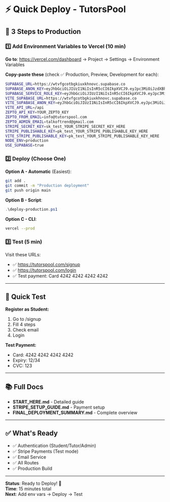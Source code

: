 # ⚡ Quick Deploy - TutorsPool

## 🎯 3 Steps to Production

### 1️⃣ Add Environment Variables to Vercel (10 min)

**Go to**: https://vercel.com/dashboard → Project → Settings → Environment Variables

**Copy-paste these** (check ✅ Production, Preview, Development for each):

```bash
SUPABASE_URL=https://wtvfgcotbgkiuxkhnovc.supabase.co
SUPABASE_ANON_KEY=eyJhbGciOiJIUzI1NiIsInR5cCI6IkpXVCJ9.eyJpc3MiOiJzdXBhYmFzZSIsInJlZiI6Ind0dmZnY290YmdraXV4a2hub3ZjIiwicm9sZSI6ImFub24iLCJpYXQiOjE3NTc2ODEwMzksImV4cCI6MjA3MzI1NzAzOX0.cHU6ftP0TWNnvyMQTtC_YWOsUm5dvqUIqQwdQ965FNY
SUPABASE_SERVICE_ROLE_KEY=eyJhbGciOiJIUzI1NiIsInR5cCI6IkpXVCJ9.eyJpc3MiOiJzdXBhYmFzZSIsInJlZiI6Ind0dmZnY290YmdraXV4a2hub3ZjIiwicm9sZSI6InNlcnZpY2Vfcm9sZSIsImlhdCI6MTc1NzY4MTAzOSwiZXhwIjoyMDczMjU3MDM5fQ.78giZptBn7k0V-gzeqJTjFLFbmo6xo4YAqqnB690EYA
VITE_SUPABASE_URL=https://wtvfgcotbgkiuxkhnovc.supabase.co
VITE_SUPABASE_ANON_KEY=eyJhbGciOiJIUzI1NiIsInR5cCI6IkpXVCJ9.eyJpc3MiOiJzdXBhYmFzZSIsInJlZiI6Ind0dmZnY290YmdraXV4a2hub3ZjIiwicm9sZSI6ImFub24iLCJpYXQiOjE3NTc2ODEwMzksImV4cCI6MjA3MzI1NzAzOX0.cHU6ftP0TWNnvyMQTtC_YWOsUm5dvqUIqQwdQ965FNY
VITE_API_URL=/api
ZEPTO_API_KEY=YOUR_ZEPTO_KEY
ZEPTO_FROM_EMAIL=info@tutorspool.com
ZEPTO_ADMIN_EMAIL=talkoftrend@gmail.com
STRIPE_SECRET_KEY=sk_test_YOUR_STRIPE_SECRET_KEY_HERE
STRIPE_PUBLISHABLE_KEY=pk_test_YOUR_STRIPE_PUBLISHABLE_KEY_HERE
VITE_STRIPE_PUBLISHABLE_KEY=pk_test_YOUR_STRIPE_PUBLISHABLE_KEY_HERE
NODE_ENV=production
USE_SUPABASE=true
```

### 2️⃣ Deploy (Choose One)

**Option A - Automatic** (Easiest):
```bash
git add .
git commit -m "Production deployment"
git push origin main
```

**Option B - Script**:
```powershell
.\deploy-production.ps1
```

**Option C - CLI**:
```bash
vercel --prod
```

### 3️⃣ Test (5 min)

Visit these URLs:
- ✅ https://tutorspool.com/signup
- ✅ https://tutorspool.com/login
- ✅ Test payment: Card 4242 4242 4242 4242

---

## 🧪 Quick Test

**Register as Student:**
1. Go to /signup
2. Fill 4 steps
3. Check email
4. Login

**Test Payment:**
- Card: 4242 4242 4242 4242
- Expiry: 12/34
- CVC: 123

---

## 📚 Full Docs

- **START_HERE.md** - Detailed guide
- **STRIPE_SETUP_GUIDE.md** - Payment setup
- **FINAL_DEPLOYMENT_SUMMARY.md** - Complete overview

---

## ✅ What's Ready

- ✅ Authentication (Student/Tutor/Admin)
- ✅ Stripe Payments (Test mode)
- ✅ Email Service
- ✅ All Routes
- ✅ Production Build

---

**Status**: Ready to Deploy! 🚀  
**Time**: 15 minutes total  
**Next**: Add env vars → Deploy → Test
